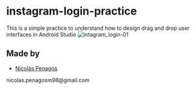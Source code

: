 # instagram-login-practice
This is a simple practice to understand how to design drag and drop user interfaces in Android Studio
![intagram_login-01](https://user-images.githubusercontent.com/47872252/90578511-1ce8a800-e189-11ea-8948-b5d39cf79237.jpg)


## Made by
  <ul>
  <li><div><a href="https://github.com/nicolaspenagos" title="Nicolas Penagos">Nicolás Penagos</a>   </div></li>
  </ul> 
     <p>   nicolas.penagosm98@gmail.com </p>
